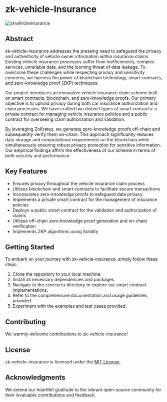 # zk-vehicle-Insurance
![zkvehicleinsurance](https://github.com/0xPavithran/zk-vehicle-insurance/assets/139167331/f1f18824-fdca-4554-9f1e-6c2297699e87)


## Abstract

zk-vehicle-insurance addresses the pressing need to safeguard the privacy and authenticity of vehicle owner information within insurance claims. Existing vehicle insurance processes suffer from inefficiencies, complex services, unreliable data, and the looming threat of data leakage. To overcome these challenges while respecting privacy and sensitivity concerns, we harness the power of blockchain technology, smart contracts, and zero-knowledge proof (ZKP) techniques.

Our project introduces an innovative vehicle insurance claim scheme built on smart contracts, blockchain, and zero-knowledge proofs. Our primary objective is to uphold privacy during both car insurance authorization and claim processes. We have crafted two distinct types of smart contracts: a private contract for managing vehicle insurance policies and a public contract for overseeing claim authorization and validation.

By leveraging ZoKrates, we generate zero-knowledge proofs off-chain and subsequently verify them on-chain. This approach significantly reduces data storage and computational requirements on the blockchain while simultaneously ensuring robust privacy protection for sensitive information. Our empirical findings affirm the effectiveness of our scheme in terms of both security and performance.


## Key Features

- Ensures privacy throughout the vehicle insurance claim process
- Utilizes blockchain and smart contracts to facilitate secure transactions
- Incorporates zero-knowledge proofs to safeguard data privacy
- Implements a private smart contract for the management of insurance policies
- Deploys a public smart contract for the validation and authorization of claims
- Utilizes off-chain zero-knowledge proof generation and on-chain verification
- Implements ZKP algorithms using Solidity

## Getting Started

To embark on your journey with zk-vehicle-insurance, simply follow these steps:

1. Clone the repository to your local machine.
2. Install all necessary dependencies and packages.
3. Navigate to the `contracts` directory to explore our smart contract implementations.
4. Refer to the comprehensive documentation and usage guidelines provided.
5. Experiment with the examples and test cases provided.

## Contributing

We warmly welcome contributions to zk-vehicle-insurance! 

## License

zk-vehicle-insurance is licensed under the [MIT License](LICENSE).


## Acknowledgments

We extend our heartfelt gratitude to the vibrant open-source community for their invaluable contributions and feedback.


